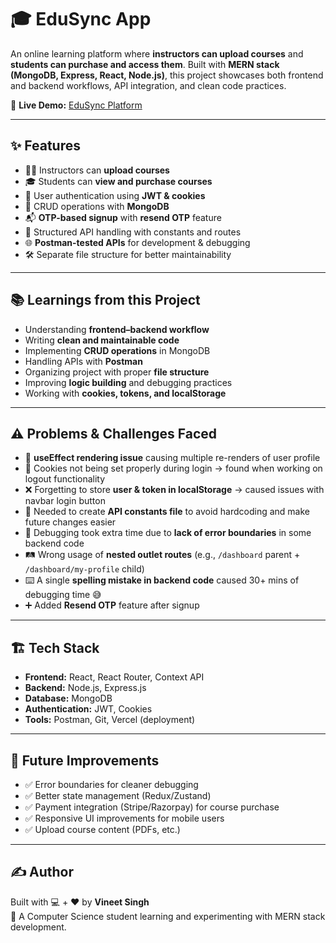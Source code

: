 # 🎓 EduSync App  

An online learning platform where **instructors can upload courses** and **students can purchase and access them**. Built with **MERN stack (MongoDB, Express, React, Node.js)**, this project showcases both frontend and backend workflows, API integration, and clean code practices.  

🚀 **Live Demo:** [EduSync Platform](https://edu-sync-platform-mady-by-vineet-singh.vercel.app/)

---

## ✨ Features  
- 👨‍🏫 Instructors can **upload courses**  
- 🎓 Students can **view and purchase courses**  
- 🔐 User authentication using **JWT & cookies**  
- 📄 CRUD operations with **MongoDB**  
- 📬 **OTP-based signup** with **resend OTP** feature  
- 📑 Structured API handling with constants and routes  
- 🌐 **Postman-tested APIs** for development & debugging  
- 🛠️ Separate file structure for better maintainability  

---

## 📚 Learnings from this Project  
- Understanding **frontend–backend workflow**  
- Writing **clean and maintainable code**  
- Implementing **CRUD operations** in MongoDB  
- Handling APIs with **Postman**  
- Organizing project with proper **file structure**  
- Improving **logic building** and debugging practices  
- Working with **cookies, tokens, and localStorage**  

---

## ⚠️ Problems & Challenges Faced  
- 🔄 **useEffect rendering issue** causing multiple re-renders of user profile  
- 🍪 Cookies not being set properly during login → found when working on logout functionality  
- ❌ Forgetting to store **user & token in localStorage** → caused issues with navbar login button  
- 🔗 Needed to create **API constants file** to avoid hardcoding and make future changes easier  
- 🐞 Debugging took extra time due to **lack of error boundaries** in some backend code  
- 🛤️ Wrong usage of **nested outlet routes** (e.g., `/dashboard` parent + `/dashboard/my-profile` child)  
- ⌨️ A single **spelling mistake in backend code** caused 30+ mins of debugging time 😅  
- ➕ Added **Resend OTP** feature after signup  

---

## 🏗️ Tech Stack  
- **Frontend:** React, React Router, Context API  
- **Backend:** Node.js, Express.js  
- **Database:** MongoDB  
- **Authentication:** JWT, Cookies  
- **Tools:** Postman, Git, Vercel (deployment)  

--- 

## 🙌 Future Improvements  
- ✅ Error boundaries for cleaner debugging  
- ✅ Better state management (Redux/Zustand)  
- ✅ Payment integration (Stripe/Razorpay) for course purchase  
- ✅ Responsive UI improvements for mobile users  
- ✅ Upload course content (PDFs, etc.)  

---

## ✍️ Author  
Built with 💻 + ❤️ by **Vineet Singh**  
🚀 A Computer Science student learning and experimenting with MERN stack development.  

